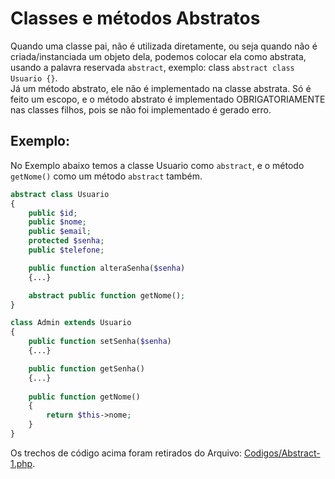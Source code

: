 # Classes e métodos Abstratos
Quando uma classe pai, não é utilizada diretamente, ou seja quando não é criada/instanciada um objeto dela, podemos colocar ela como abstrata, usando a palavra reservada `abstract`, exemplo: class `abstract class Usuario {}`.  
Já um método abstrato, ele não é implementado na classe abstrata. Só é feito um escopo, e o método abstrato é implementado OBRIGATORIAMENTE nas classes filhos, pois se não foi implementado é gerado erro.

## Exemplo:
No Exemplo abaixo temos a classe Usuario como `abstract`, e o método `getNome()` como um método `abstract` também.
```php
abstract class Usuario
{
    public $id;
    public $nome;
    public $email;
    protected $senha;
    public $telefone;

    public function alteraSenha($senha)
    {...}

    abstract public function getNome();
}

class Admin extends Usuario
{
    public function setSenha($senha)
    {...}

    public function getSenha()
    {...}
    
    public function getNome()
    {
        return $this->nome;
    }
}

```

Os trechos de código acima foram retirados do Arquivo: [Codigos/Abstract-1.php](Codigos/Abstract-1.php).
